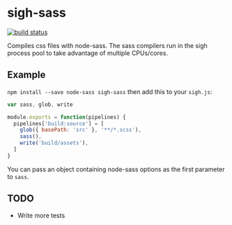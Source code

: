# sigh-sass

[![build status](https://circleci.com/gh/sighjs/sigh-sass.png)](https://circleci.com/gh/sighjs/sigh-sass)

Compiles css files with node-sass. The sass compilers run in the sigh process pool to take advantage of multiple CPUs/cores.

## Example

`npm install --save node-sass sigh-sass` then add this to your `sigh.js`:
```javascript
var sass, glob, write

module.exports = function(pipelines) {
  pipelines['build:source'] = [
    glob({ basePath: 'src' }, '**/*.scss'),
    sass(),
    write('build/assets'),
  ]
}
```

You can pass an object containing node-sass options as the first parameter to `sass`.

## TODO
 * Write more tests
